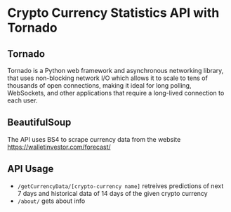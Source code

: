 # Crypto Currency Statistics API with Tornado

## Tornado
Tornado is a Python web framework and asynchronous networking library,
that uses non-blocking network I/O which allows it to scale to tens of thousands of open connections, making it ideal for long polling, WebSockets, and other applications that require a long-lived connection to each user.

## BeautifulSoup
The API uses BS4 to scrape currency data from the website https://walletinvestor.com/forecast/

## API Usage
 - `/getCurrencyData/[crypto-currency name]` retreives predictions of next 7 days and historical data of 14 days of the given crypto currency
 - `/about/` gets about info